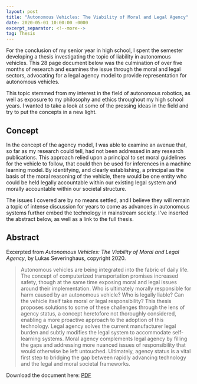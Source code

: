 ```yaml
---
layout: post
title: "Autonomous Vehicles: The Viability of Moral and Legal Agency"
date: 2020-05-01 10:00:00 -0000
excerpt_separator: <!--more-->
tag: Thesis
---
```

For the conclusion of my senior year in high school, I spent the semester developing a thesis investigating the topic of liability in autonomous vehicles. This 28 page document below was the culmination of over five months of research and examines the issue through the moral and legal sectors, advocating for a legal agency model to provide representation for autonomous vehicles.
<!--more-->

This topic stemmed from my interest in the field of autonomous robotics, as well as exposure to my philosophy and ethics throughout my high school years. I wanted to take a look at some of the pressing ideas in the field and try to put the concepts in a new light.

## Concept
In the concept of the agency model, I was able to examine an avenue that, so far as my research could tell, had not been addressed in any research publications. This approach relied upon a principal to set moral guidelines for the vehicle to follow, that could then be used for inferences in a machine learning model. By identifying, and clearly establishing, a principal as the basis of the moral reasoning of the vehicle, there would be one entity who could be held legally accountable within our existing legal system and morally accountable within our societal structure.

The issues I covered are by no means settled, and I believe they will remain a topic of intense discussion for years to come as advances in autonomous systems further embed the technology in mainstream society. I've inserted the abstract below, as well as a link to the full thesis.

## Abstract
Excerpted from *Autonomous Vehicles: The Viability of Moral and Legal Agency*, by Lukas Severinghaus, copyright 2020.
> Autonomous vehicles are being integrated into the fabric of daily life. The concept of
computerized transportation promises increased safety, though at the same time exposing moral
and legal issues around their implementation. Who is ultimately morally responsible for harm
caused by an autonomous vehicle? Who is legally liable? Can the vehicle itself take moral or
legal responsibility? This thesis proposes solutions to some of these challenges through the lens
of agency status, a concept heretofore not thoroughly considered, enabling a more proactive
approach to the adoption of this technology. Legal agency solves the current manufacturer legal
burden and subtly modifies the legal system to accommodate self-learning systems. Moral
agency complements legal agency by filling the gaps and addressing more nuanced issues of
responsibility that would otherwise be left untouched. Ultimately, agency status is a vital first
step to bridging the gap between rapidly advancing technology and the legal and moral societal
frameworks.


Download the document here: [PDF][thesis-doc]


[thesis-doc]: /assets/Thesis.pdf
